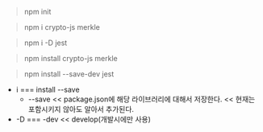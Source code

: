 > npm init

> npm i crypto-js merkle

> npm i -D jest

> npm install crypto-js merkle

> npm install --save-dev jest

- i === install --save
  - --save << package.json에 해당 라이브러리에 대해서 저장한다.
    << 현재는 포함시키지 않아도 알아서 추가된다.
- -D === -dev << develop(개발시에만 사용)
